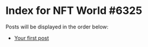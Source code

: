 # Index for NFT World #6325
Posts will be displayed in the order below:

- [Your first post](./001-first.md)

